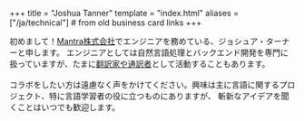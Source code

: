 +++
title = "Joshua Tanner"
template = "index.html"
aliases = ["/ja/technical"] # from old business card links
+++

初めまして！[Mantra株式会社](https://mantra.co.jp/index.html)でエンジニアを務めている、ジョシュア・ターナーと申します。 エンジニアとしては自然言語処理とバックエンド開発を専門に扱っていますが、たまに[翻訳家や通訳者](/ja/translation)として活動することもあります。
<br/><br>
コラボをしたい方は遠慮なく声をかけてください。興味は主に言語に関するプロジェクト、特に言語学習者の役に立つものにありますが、 斬新なアイデアを聞くことはいつでも歓迎します。

